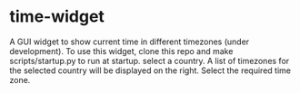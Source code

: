 # time-widget
A GUI widget to show current time in different timezones (under development). To use this widget, clone this repo and make scripts/startup.py to run at startup. select a country. A list of timezones for the selected country will be displayed on the right. Select the required time zone.
